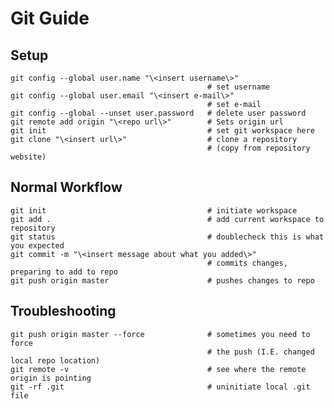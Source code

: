 
# Git Guide

## Setup

	git config --global user.name "\<insert username\>" 
												# set username
	git config --global user.email "\<insert e-mail\>"	
												# set e-mail
	git config --global --unset user.password 	# delete user password
	git remote add origin "\<repo url\>"		# Sets origin url
	git init									# set git workspace here
	git clone "\<insert url\>"					# clone a repository 
												# (copy from repository website)
	
	
## Normal Workflow

	git init 									# initiate workspace
	git add .									# add current workspace to repository
	git status 									# doublecheck this is what you expected
	git commit -m "\<insert message about what you added\>"
												# commits changes, preparing to add to repo
	git push origin master 						# pushes changes to repo


## Troubleshooting

	git push origin master --force 				# sometimes you need to force 
												# the push (I.E. changed local repo location)
	git remote -v 								# see where the remote origin is pointing
	git -rf .git 								# uninitiate local .git file

